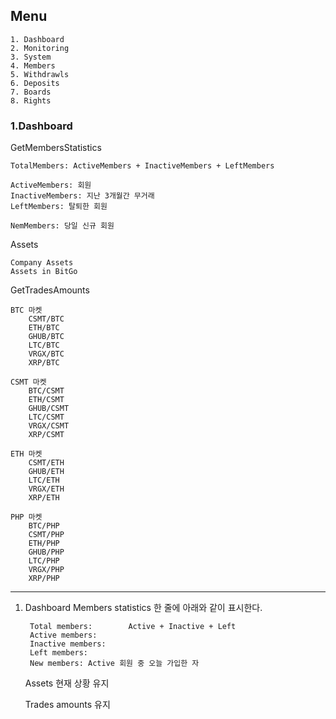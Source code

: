 ## Menu
    1. Dashboard
    2. Monitoring
    3. System
    4. Members
    5. Withdrawls
    6. Deposits
    7. Boards
    8. Rights
    

### 1.Dashboard
    
GetMembersStatistics
    
    TotalMembers: ActiveMembers + InactiveMembers + LeftMembers

    ActiveMembers: 회원
    InactiveMembers: 지난 3개월간 무거래
    LeftMembers: 탈퇴한 회원

    NemMembers: 당일 신규 회원
    
Assets
    
    Company Assets
    Assets in BitGo

GetTradesAmounts
    
    BTC 마켓
        CSMT/BTC
        ETH/BTC
        GHUB/BTC
        LTC/BTC
        VRGX/BTC
        XRP/BTC
    
    CSMT 마켓
        BTC/CSMT
        ETH/CSMT
        GHUB/CSMT
        LTC/CSMT
        VRGX/CSMT
        XRP/CSMT
        
    ETH 마켓
        CSMT/ETH
        GHUB/ETH
        LTC/ETH
        VRGX/ETH
        XRP/ETH
    
    PHP 마켓
        BTC/PHP
        CSMT/PHP
        ETH/PHP
        GHUB/PHP
        LTC/PHP
        VRGX/PHP
        XRP/PHP








---

1. Dashboard
    Members statistics
        한 줄에 아래와 같이 표시한다.
        
        Total members:        Active + Inactive + Left
        Active members:
        Inactive members:
        Left members:
        New members: Active 회원 중 오늘 가입한 자
        
    Assets
        현재 상황 유지
        
    Trades amounts
        유지

